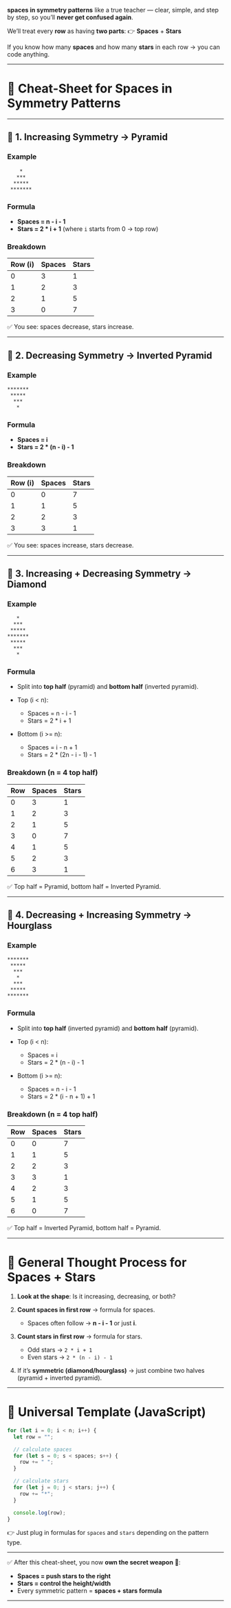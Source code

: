 **spaces in symmetry patterns** like a true teacher — clear, simple, and step by step, so you’ll **never get confused again**.

We’ll treat every **row** as having **two parts**:
👉 **Spaces** + **Stars**

If you know how many **spaces** and how many **stars** in each row → you can code anything.

---

# 🌟 Cheat-Sheet for Spaces in Symmetry Patterns

---

## 🔹 1. Increasing Symmetry → Pyramid

### Example

```
    *
   ***
  *****
 *******
```

### Formula

- **Spaces = n - i - 1**
- **Stars = 2 \* i + 1**
  (where `i` starts from 0 → top row)

### Breakdown

| Row (i) | Spaces | Stars |
| ------- | ------ | ----- |
| 0       | 3      | 1     |
| 1       | 2      | 3     |
| 2       | 1      | 5     |
| 3       | 0      | 7     |

✅ You see: spaces decrease, stars increase.

---

## 🔹 2. Decreasing Symmetry → Inverted Pyramid

### Example

```
*******
 *****
  ***
   *
```

### Formula

- **Spaces = i**
- **Stars = 2 \* (n - i) - 1**

### Breakdown

| Row (i) | Spaces | Stars |
| ------- | ------ | ----- |
| 0       | 0      | 7     |
| 1       | 1      | 5     |
| 2       | 2      | 3     |
| 3       | 3      | 1     |

✅ You see: spaces increase, stars decrease.

---

## 🔹 3. Increasing + Decreasing Symmetry → Diamond

### Example

```
   *
  ***
 *****
*******
 *****
  ***
   *
```

### Formula

- Split into **top half** (pyramid) and **bottom half** (inverted pyramid).
- Top (i < n):

  - Spaces = n - i - 1
  - Stars = 2 \* i + 1

- Bottom (i >= n):

  - Spaces = i - n + 1
  - Stars = 2 \* (2n - i - 1) - 1

### Breakdown (n = 4 top half)

| Row | Spaces | Stars |
| --- | ------ | ----- |
| 0   | 3      | 1     |
| 1   | 2      | 3     |
| 2   | 1      | 5     |
| 3   | 0      | 7     |
| 4   | 1      | 5     |
| 5   | 2      | 3     |
| 6   | 3      | 1     |

✅ Top half = Pyramid, bottom half = Inverted Pyramid.

---

## 🔹 4. Decreasing + Increasing Symmetry → Hourglass

### Example

```
*******
 *****
  ***
   *
  ***
 *****
*******
```

### Formula

- Split into **top half** (inverted pyramid) and **bottom half** (pyramid).
- Top (i < n):

  - Spaces = i
  - Stars = 2 \* (n - i) - 1

- Bottom (i >= n):

  - Spaces = n - i - 1
  - Stars = 2 \* (i - n + 1) + 1

### Breakdown (n = 4 top half)

| Row | Spaces | Stars |
| --- | ------ | ----- |
| 0   | 0      | 7     |
| 1   | 1      | 5     |
| 2   | 2      | 3     |
| 3   | 3      | 1     |
| 4   | 2      | 3     |
| 5   | 1      | 5     |
| 6   | 0      | 7     |

✅ Top half = Inverted Pyramid, bottom half = Pyramid.

---

# 🧠 General Thought Process for Spaces + Stars

1. **Look at the shape**: Is it increasing, decreasing, or both?
2. **Count spaces in first row** → formula for spaces.

   - Spaces often follow → **n - i - 1** or just **i**.

3. **Count stars in first row** → formula for stars.

   - Odd stars → `2 * i + 1`
   - Even stars → `2 * (n - i) - 1`

4. If it’s **symmetric (diamond/hourglass)** → just combine two halves (pyramid + inverted pyramid).

---

# 🌟 Universal Template (JavaScript)

```js
for (let i = 0; i < n; i++) {
  let row = "";

  // calculate spaces
  for (let s = 0; s < spaces; s++) {
    row += " ";
  }

  // calculate stars
  for (let j = 0; j < stars; j++) {
    row += "*";
  }

  console.log(row);
}
```

👉 Just plug in formulas for `spaces` and `stars` depending on the pattern type.

---

✅ After this cheat-sheet, you now **own the secret weapon** 💪:

- **Spaces = push stars to the right**
- **Stars = control the height/width**
- Every symmetric pattern = **spaces + stars formula**

---
